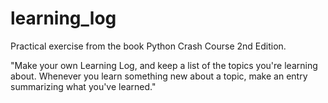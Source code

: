 # learning_log
Practical exercise from the book Python Crash Course 2nd Edition.

"Make your own Learning Log, and keep a list of the topics you're learning about. Whenever you learn something new about a topic, make an entry summarizing what you've learned."
